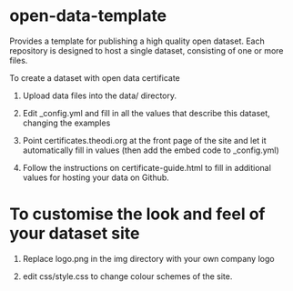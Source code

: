 open-data-template
==================

Provides a template for publishing a high quality open dataset. Each repository is designed to host a single dataset, consisting of one or more files.

To create a dataset with open data certificate

1) Upload data files into the data/ directory.

2) Edit _config.yml and fill in all the values that describe this dataset, changing the examples

3) Point certificates.theodi.org at the front page of the site and let it automatically fill in values (then add the embed code to _config.yml)

4) Follow the instructions on certificate-guide.html to fill in additional values for hosting your data on Github.

To customise the look and feel of your dataset site
===================================================

1) Replace logo.png in the img directory with your own company logo

2) edit css/style.css to change colour schemes of the site.
